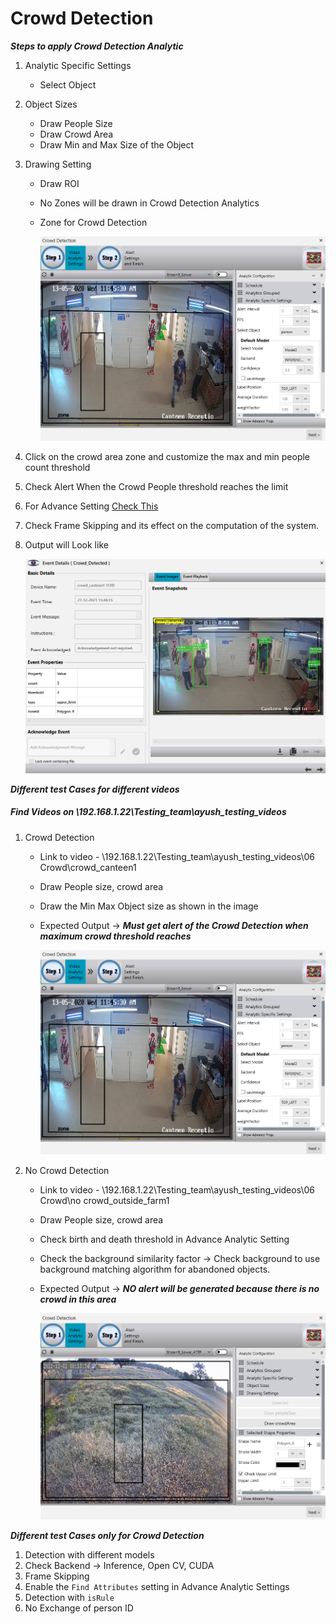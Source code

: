 # **Crowd Detection**
 
***Steps to apply Crowd Detection Analytic***

1. Analytic Specific Settings
   - Select Object
2. Object Sizes
   - Draw People Size
   - Draw Crowd Area
   - Draw Min and Max Size of the Object
3. Drawing Setting
   - Draw ROI
   - No Zones will be drawn in Crowd Detection Analytics
   - Zone for Crowd Detection

     ![image](https://github.com/ayushaggarwalI2V/Video-Analytics-Server/blob/main/06%20Crowd%20Detection/images/crowd%20detection.png "Camera Tampering")

4. Click on the crowd area zone and customize the max and min people count threshold
5. Check Alert When the Crowd People threshold reaches the limit
6. For Advance Setting [Check This](https://stackoverflowteams.com/c/i2v-systems/questions/132)
7. Check Frame Skipping and its effect on the computation of the system.
8. Output will Look like

     ![image](https://github.com/ayushaggarwalI2V/Video-Analytics-Server/blob/main/06%20Crowd%20Detection/images/crowd%20Alert.png "Camera TamperingOutput")

***Different test Cases for different videos***
##### Find Videos on _\\192.168.1.22\Testing_team\ayush_testing_videos_

1. Crowd Detection
   - Link to video - \\192.168.1.22\Testing_team\ayush_testing_videos\06 Crowd\crowd_canteen1
   - Draw People size, crowd area
   - Draw the Min Max Object size as shown in the image
   - Expected Output -> **_Must get alert of the Crowd Detection when maximum crowd threshold reaches_**
     
     ![image](https://github.com/ayushaggarwalI2V/Video-Analytics-Server/blob/main/06%20Crowd%20Detection/images/crowd%20detection.png "Camera Tampering")

2. No Crowd Detection
   - Link to video - \\192.168.1.22\Testing_team\ayush_testing_videos\06 Crowd\no crowd_outside_farm1
   - Draw People size, crowd area
   - Check birth and death threshold in Advance Analytic Setting
   - Check the background similarity factor -> Check background to use background matching algorithm for abandoned objects.
   - Expected Output -> **_NO alert will be generated because there is no crowd in this area_**
   
     ![image](https://github.com/ayushaggarwalI2V/Video-Analytics-Server/blob/main/06%20Crowd%20Detection/images/no%20crowd%20detection.png "No Camera Tampering")

***Different test Cases only for Crowd Detection***

1. Detection with different models
2. Check Backend -> Inference, Open CV, CUDA
3. Frame Skipping
4. Enable the `Find Attributes` setting in Advance Analytic Settings
5. Detection with `isRule`
6. No Exchange of person ID
  
